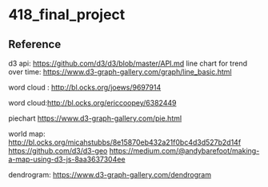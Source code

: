 # 418_final_project

## Reference
d3 api: https://github.com/d3/d3/blob/master/API.md
line chart for trend over time:  https://www.d3-graph-gallery.com/graph/line_basic.html

word cloud : 
http://bl.ocks.org/joews/9697914


word cloud:http://bl.ocks.org/ericcoopey/6382449

piechart https://www.d3-graph-gallery.com/pie.html

world map: 
http://bl.ocks.org/micahstubbs/8e15870eb432a21f0bc4d3d527b2d14f
https://github.com/d3/d3-geo
https://medium.com/@andybarefoot/making-a-map-using-d3-js-8aa3637304ee

dendrogram: 
https://www.d3-graph-gallery.com/dendrogram
